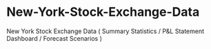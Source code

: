 # New-York-Stock-Exchange-Data
New York Stock Exchange Data ( Summary Statistics / P&amp;L Statement Dashboard / Forecast Scenarios )
